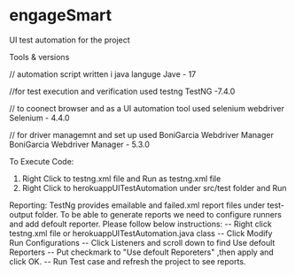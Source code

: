 # engageSmart
UI test automation for the project

Tools & versions

// automation script written i java languge
Jave - 17

//for test execution and verification used testng
TestNG -7.4.0

// to coonect browser and as a UI automation tool used selenium webdriver
Selenium - 4.4.0

// for driver managemnt and set up used BoniGarcia Webdriver Manager
BoniGarcia Webdriver Manager - 5.3.0


To Execute Code:

1. Right Click to testng.xml file and Run as testng.xml file
2. Right Click to herokuappUITestAutomation under src/test folder and Run


Reporting: TestNg provides emailable and failed.xml report files under test-output folder.
To be able to generate reports we need to configure runners and add defoult reporter. Please follow below instructions:
-- Right click testng.xml file or herokuappUITestAutomation.java class
-- Click Modify Run Configurations
-- Click Listeners and scroll down to find Use defoult Reporters
-- Put checkmark to "Use defoult Reporeters" ,then apply and click OK.
-- Run Test case and refresh the project to see reports.
